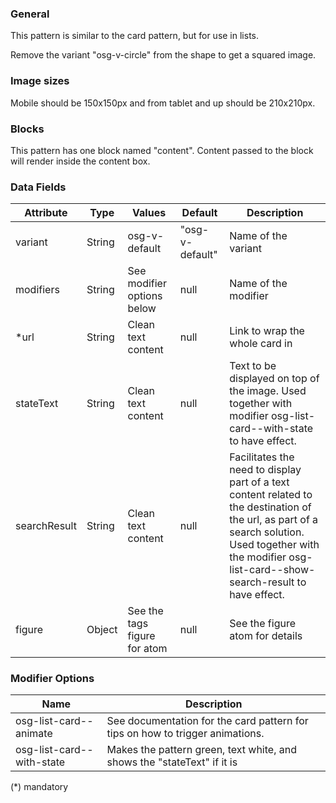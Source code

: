 ### General

This pattern is similar to the card pattern, but for use in lists.

Remove the variant "osg-v-circle" from the shape to get a squared image.

### Image sizes

Mobile should be 150x150px and from tablet and up should be 210x210px.

### Blocks

This pattern has one block named "content". Content passed to the block will render inside the content box.

### Data Fields

| Attribute    | Type   | Values                       | Default         | Description                                                                                                                                                                                                   |
| ------------ | ------ | ---------------------------- | --------------- | ------------------------------------------------------------------------------------------------------------------------------------------------------------------------------------------------------------- |
| variant      | String | osg-v-default                | "osg-v-default" | Name of the variant                                                                                                                                                                                           |
| modifiers    | String | See modifier options below   | null            | Name of the modifier                                                                                                                                                                                          |
| \*url        | String | Clean text content           | null            | Link to wrap the whole card in                                                                                                                                                                                |
| stateText    | String | Clean text content           | null            | Text to be displayed on top of the image. Used together with modifier osg-list-card--with-state to have effect.                                                                                               |
| searchResult | String | Clean text content           | null            | Facilitates the need to display part of a text content related to the destination of the url, as part of a search solution. Used together with the modifier osg-list-card--show-search-result to have effect. |
| figure       | Object | See the tags figure for atom | null            | See the figure atom for details                                                                                                                                                                               |

### Modifier Options

| Name                 | Description                                                                   |
| -------------------- | ----------------------------------------------------------------------------- |
| osg-list-card--animate    | See documentation for the card pattern for tips on how to trigger animations. |
| osg-list-card--with-state | Makes the pattern green, text white, and shows the "stateText" if it is       |

(\*) mandatory
